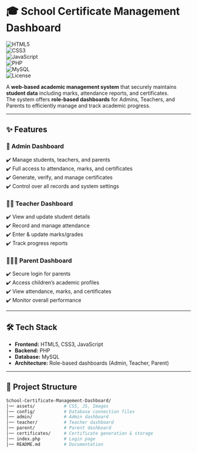# 🎓 School Certificate Management Dashboard  

![HTML5](https://img.shields.io/badge/Frontend-HTML5-orange?logo=html5)  
![CSS3](https://img.shields.io/badge/Style-CSS3-blue?logo=css3)  
![JavaScript](https://img.shields.io/badge/Script-JavaScript-yellow?logo=javascript)  
![PHP](https://img.shields.io/badge/Backend-PHP-purple?logo=php)  
![MySQL](https://img.shields.io/badge/Database-MySQL-blue?logo=mysql)  
![License](https://img.shields.io/badge/License-MIT-green)  

A **web-based academic management system** that securely maintains **student data** including marks, attendance reports, and certificates.  
The system offers **role-based dashboards** for Admins, Teachers, and Parents to efficiently manage and track academic progress.  

---

## ✨ Features  

### 🔑 Admin Dashboard  
✔️ Manage students, teachers, and parents  
✔️ Full access to attendance, marks, and certificates  
✔️ Generate, verify, and manage certificates  
✔️ Control over all records and system settings  

### 👩‍🏫 Teacher Dashboard  
✔️ View and update student details  
✔️ Record and manage attendance  
✔️ Enter & update marks/grades  
✔️ Track progress reports  

### 👨‍👩‍👧 Parent Dashboard  
✔️ Secure login for parents  
✔️ Access children’s academic profiles  
✔️ View attendance, marks, and certificates  
✔️ Monitor overall performance  

---

## 🛠️ Tech Stack  

- **Frontend:** HTML5, CSS3, JavaScript  
- **Backend:** PHP  
- **Database:** MySQL  
- **Architecture:** Role-based dashboards (Admin, Teacher, Parent)  

---

## 📂 Project Structure  

```bash
School-Certificate-Management-Dashboard/
│── assets/           # CSS, JS, Images
│── config/           # Database connection files
│── admin/            # Admin dashboard
│── teacher/          # Teacher dashboard
│── parent/           # Parent dashboard
│── certificates/     # Certificate generation & storage
│── index.php         # Login page
│── README.md         # Documentation
